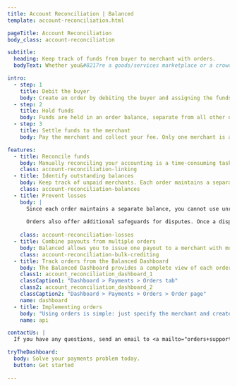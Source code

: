 ```yaml
---
title: Account Reconciliation | Balanced
template: account-reconciliation.html

pageTitle: Account Reconciliation
body_class: account-reconciliation

subtitle:
  heading: Keep track of funds from buyer to merchant with orders.
  bodyText: Whether you&#8217re a goods/services marketplace or a crowdfunding/donation platform, Balanced enables you to link related transactions and maintain a separate order balance to help reconcile your accounting.

intro:
  - step: 1
    title: Debit the buyer
    body: Create an order by debiting the buyer and assigning the funds to the appropriate merchant.
  - step: 2
    title: Hold funds
    body: Funds are held in an order balance, separate from all other orders. Funds must be paid to merchants within 30 days of the charge.
  - step: 3
    title: Settle funds to the merchant
    body: Pay the merchant and collect your fee. Only one merchant is allowed per order.

features:
  - title: Reconcile funds
    body: Manually reconciling your accounting is a time-consuming task. Orders allow for a one-to-one mapping of funds so you can easily pinpoint corresponding debits and credits.
    class: account-reconciliation-linking
  - title: Identify outstanding balances
    body: Keep track of unpaid merchants. Each order maintains a separate balance, helping you identify which orders need to be paid out.
    class: account-reconciliation-balances    
  - title: Prevent losses
    body: |
      Since each order maintains a separate balance, you cannot use unreferenced funds to issue credits.
      
      Orders also offer additional safeguards for disputes. Once a dispute is filed, orders prevent you from unknowingly refunding the buyer as the dispute process is pending.
    
    class: account-reconciliation-losses
  - title: Combine payouts from multiple orders
    body: Balanced allows you to issue one payout to a merchant with multiple orders waiting to be settled. Each customer has an associated sweep account which can carry a stored balance. Simply credit the funds from the various orders into your merchant's sweep account. Then issue one payout from the sweep account to your merchant's bank account.
    class: account-reconciliation-bulk-crediting
  - title: Track orders from the Balanced Dashboard
    body: The Balanced Dashboard provides a complete view of each order with detailed customer and transaction information.
    class1: account_reconciliation_dashboard_1
    classCaption1: "Dashboard > Payments > Orders tab"
    class2: account_reconciliation_dashboard_2
    classCaption2: "Dashboard > Payments > Orders > Order page"
    name: dashboard
  - title: Implementing orders
    body: "Using orders is simple: just specify the merchant and create an order for this merchant."
    name: api

contactUs: |
  If you have any questions, send an email to <a mailto="orders+support@balancedpayments.com">orders+support@balancedpayments.com</a>

tryTheDashboard:
  body: Solve your payments problem today.
  button: Get started
  
---
```

